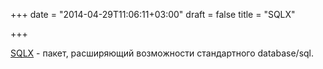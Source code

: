 +++
date = "2014-04-29T11:06:11+03:00"
draft = false
title = "SQLX"

+++

<p><a href="http://jmoiron.github.io/sqlx/">SQLX</a> - пакет, расширяющий возможности стандартного&nbsp;database/sql.</p>

